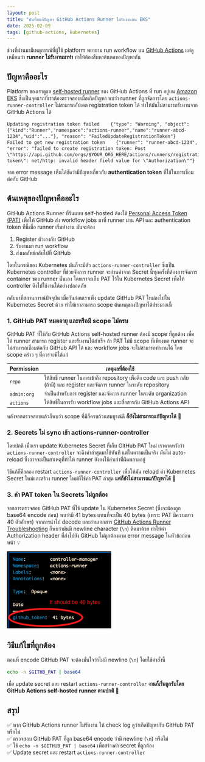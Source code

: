 ```yaml
---
layout: post
title: "บันทึกแก้ปัญหา GitHub Actions Runner ไม่รับงานบน EKS"
date: 2025-02-09
tags: [github-actions, kubernetes]
---
```


ช่วงที่ผ่านมามีเหตุการณ์ที่ผู้ใช้ platform พยายาม run workflow บน [GitHub Actions](https://github.com/features/actions) แต่ดูเหมือนว่า **runner ไม่รับงานมาทำ** ทำให้ต้องสืบหาต้นตอของปัญหากัน  

## ปัญหาคืออะไร
Platform ของเราดูแล [self-hosted runner](https://docs.github.com/en/actions/hosting-your-own-runners/managing-self-hosted-runners/about-self-hosted-runners) ของ GitHub Actions ที่ run อยู่บน [Amazon EKS](https://aws.amazon.com/eks/) ซึ่งเป็นจุดแรกที่เราต้องตรวจสอบเมื่อเกิดปัญหา พบว่า runner ที่ถูกจัดการโดย `actions-runner-controller` ไม่สามารถอัปเดต registration token ได้ ทำให้มันไม่สามารถรับงานจาก GitHub Actions ได้  

```
Updating registration token failed    {"type": "Warning", "object": {"kind":"Runner","namespace":"actions-runner","name":"runner-abcd-1234","uid":"..."}, "reason": "FailedUpdateRegistrationToken"}
Failed to get new registration token    {"runner": "runner-abcd-1234", "error": "failed to create registration token: Post \"https://api.github.com/orgs/$YOUR_ORG_HERE/actions/runners/registration-token\": net/http: invalid header field value for \"Authorization\""}
```

จาก error message เห็นได้ชัดว่ามีปัญหาเกี่ยวกับ **authentication token** ที่ใช้ในการเชื่อมต่อกับ GitHub  

## ต้นเหตุของปัญหาคืออะไร
GitHub Actions Runner ที่รันแบบ self-hosted ต้องใช้ [Personal Access Token (PAT)](https://docs.github.com/en/authentication/keeping-your-account-and-data-secure/managing-your-personal-access-tokens) เพื่อให้ GitHub ส่ง workflow jobs มาที่ runner ผ่าน API และ authentication token ทีนี้เมื่อ runner เริ่มทำงาน มันจะต้อง

1. Register ตัวเองกับ GitHub
2. รับงานมา run workflow
3. ส่งผลลัพธ์กลับไปที่ GitHub

โดยในกรณีของ Kubernetes มันก็จะมีตัว `actions-runner-controller` ซึ่งเป็น Kubernetes controller ที่ช่วยจัดการ runner จะอ่านค่าจาก Secret นี้ทุกครั้งที่ต้องการจัดการ container ของ runner นั่นเอง โดยเราจะเก็บ PAT ไว้ใน Kubernetes Secret เพื่อให้ controller ดึงไปใช้งานได้อย่างปลอดภัย  

กลับมาที่สถานการณ์ปัจจุบัน เมื่อวันก่อนเราเพิ่ง update GitHub PAT ใหม่ลงไปใน Kubernetes Secret ด้วย ทำให้เราสามารถ scope ต้นเหตุของปัญหาได้ประมาณนี้

### 1. GitHub PAT หมดอายุ และหรือมี scope ไม่ครบ
GitHub PAT ที่ใช้กับ GitHub Actions self-hosted runner ต้องมี scope ที่ถูกต้อง เพื่อให้ runner สามารถ register และรับงานได้สำเร็จ ถ้า PAT ไม่มี scope ที่เพียงพอ runner จะไม่สามารถเชื่อมต่อกับ GitHub API ได้ และ workflow jobs จะไม่สามารถทำงานได้ โดย scope คร่าว ๆ ที่ควรจะมีได้แก่

| **Permission** | **เหตุผลที่ต้องใช้** |
|--------------|----------------------|
| `repo` | ให้สิทธิ์ runner ในการเข้าถึง repository เพื่อดึง code และ push กลับ (ถ้ามี) และ register และจัดการ runner ในระดับ repository |
| `admin:org` | จำเป็นสำหรับการ register และจัดการ runner ในระดับ organization |
| `actions` | ให้สิทธิ์ในการรับ workflow jobs และสื่อสารกับ GitHub Actions API |

หลังจากตรวจสอบแล้วก็พบว่า scope ที่มีก็ครบถ้วนสมบูรณ์ดี **ก็ยังไม่สามารถแก้ปัญหาได้** 🤔

### 2. Secrets ไม่ sync เข้า actions-runner-controller  
โดยปกติ เมื่อเรา update Kubernetes Secret ที่เก็บ GitHub PAT ใหม่ เราคาดหวังว่า `actions-runner-controller` จะดึงค่าล่าสุดมาใช้ทันที แต่ในความเป็นจริง มันไม่ auto-reload ซึ่งอาจจะเป็นสาเหตุที่ทำให้ runner ยังคงใช้ค่าเก่าที่ผิดพลาดอยู่  

วิธีแก้ก็คือลอง restart `actions-runner-controller` เพื่อให้มัน reload ค่า Kubernetes Secret ใหม่และสร้าง runner ใหม่ที่ใช้ค่า PAT ล่าสุด
 **แต่ก็ยังไม่สามารถแก้ปัญหาได้** 🤔

### 3. ค่า PAT token ใน Secrets ไม่ถูกต้อง 
จากการตรวจสอบ GitHub PAT ที่ใช้ update ใน Kubernetes Secret (ซึ่งจะต้องถูก base64 encode ก่อน) พบว่ามี 41 bytes แทนที่จะเป็น 40 bytes (เพราะ PAT มีความยาว 40 ตัวอักษร) จากการนำไป decode และอ่านเอกสาร [GitHub Actions Runner Troubleshooting](https://github.com/actions/actions-runner-controller/blob/master/TROUBLESHOOTING.md#invalid-header-field-value) ก็พบว่ามันมี newline character (`\n`) ติดมาด้วย ทำให้ค่า Authorization header ที่ส่งไปยัง GitHub ไม่ถูกต้องตาม error message ในหัวข้อก่อนหน้า 💡

![Kubernetes Secret GitHub PAT](/assets/2025-02-09-kubernetes-secret-github-pat.png)

## วิธีแก้ไขที่ถูกต้อง  
ตอนที่ encode GitHub PAT จะต้องมั่นใจว่าไม่มี newline (`\n`) โดยใช้คำสั่งนี้  

```sh
echo -n $GITHB_PAT | base64
```

เมื่อ update secret และ restart `actions-runner-controller` **งานก็เริ่มถูกรับโดย GitHub Actions self-hosted runner ตามปกติ** 🎉  

## สรุป
✅ หาก GitHub Actions runner ไม่รับงาน ให้ check log ดูว่าเกิดปัญหากับ GitHub PAT หรือไม่  
✅ ตรวจสอบ GitHub PAT ที่ถูก base64 encode ว่ามี newline (`\n`) หรือไม่  
✅ ใช้ `echo -n $GITHUB_PAT | base64` เพื่อสร้างค่า secret ที่ถูกต้อง  
✅ Update secret และ restart `actions-runner-controller`  

